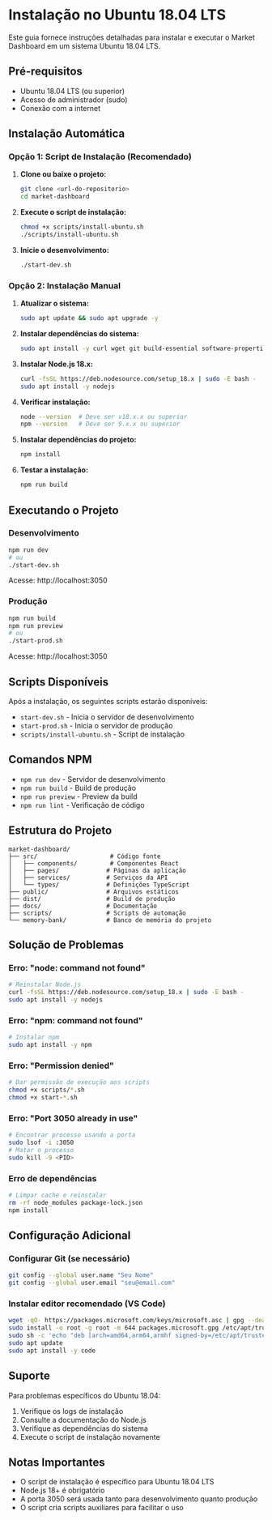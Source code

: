 # Instalação no Ubuntu 18.04 LTS

Este guia fornece instruções detalhadas para instalar e executar o Market Dashboard em um sistema Ubuntu 18.04 LTS.

## Pré-requisitos

- Ubuntu 18.04 LTS (ou superior)
- Acesso de administrador (sudo)
- Conexão com a internet

## Instalação Automática

### Opção 1: Script de Instalação (Recomendado)

1. **Clone ou baixe o projeto:**
   ```bash
   git clone <url-do-repositorio>
   cd market-dashboard
   ```

2. **Execute o script de instalação:**
   ```bash
   chmod +x scripts/install-ubuntu.sh
   ./scripts/install-ubuntu.sh
   ```

3. **Inicie o desenvolvimento:**
   ```bash
   ./start-dev.sh
   ```

### Opção 2: Instalação Manual

1. **Atualizar o sistema:**
   ```bash
   sudo apt update && sudo apt upgrade -y
   ```

2. **Instalar dependências do sistema:**
   ```bash
   sudo apt install -y curl wget git build-essential software-properties-common
   ```

3. **Instalar Node.js 18.x:**
   ```bash
   curl -fsSL https://deb.nodesource.com/setup_18.x | sudo -E bash -
   sudo apt install -y nodejs
   ```

4. **Verificar instalação:**
   ```bash
   node --version  # Deve ser v18.x.x ou superior
   npm --version   # Deve ser 9.x.x ou superior
   ```

5. **Instalar dependências do projeto:**
   ```bash
   npm install
   ```

6. **Testar a instalação:**
   ```bash
   npm run build
   ```

## Executando o Projeto

### Desenvolvimento
```bash
npm run dev
# ou
./start-dev.sh
```
Acesse: http://localhost:3050

### Produção
```bash
npm run build
npm run preview
# ou
./start-prod.sh
```
Acesse: http://localhost:3050

## Scripts Disponíveis

Após a instalação, os seguintes scripts estarão disponíveis:

- `start-dev.sh` - Inicia o servidor de desenvolvimento
- `start-prod.sh` - Inicia o servidor de produção
- `scripts/install-ubuntu.sh` - Script de instalação

## Comandos NPM

- `npm run dev` - Servidor de desenvolvimento
- `npm run build` - Build de produção
- `npm run preview` - Preview da build
- `npm run lint` - Verificação de código

## Estrutura do Projeto

```
market-dashboard/
├── src/                    # Código fonte
│   ├── components/         # Componentes React
│   ├── pages/             # Páginas da aplicação
│   ├── services/          # Serviços da API
│   └── types/             # Definições TypeScript
├── public/                # Arquivos estáticos
├── dist/                  # Build de produção
├── docs/                  # Documentação
├── scripts/               # Scripts de automação
└── memory-bank/           # Banco de memória do projeto
```

## Solução de Problemas

### Erro: "node: command not found"
```bash
# Reinstalar Node.js
curl -fsSL https://deb.nodesource.com/setup_18.x | sudo -E bash -
sudo apt install -y nodejs
```

### Erro: "npm: command not found"
```bash
# Instalar npm
sudo apt install -y npm
```

### Erro: "Permission denied"
```bash
# Dar permissão de execução aos scripts
chmod +x scripts/*.sh
chmod +x start-*.sh
```

### Erro: "Port 3050 already in use"
```bash
# Encontrar processo usando a porta
sudo lsof -i :3050
# Matar o processo
sudo kill -9 <PID>
```

### Erro de dependências
```bash
# Limpar cache e reinstalar
rm -rf node_modules package-lock.json
npm install
```

## Configuração Adicional

### Configurar Git (se necessário)
```bash
git config --global user.name "Seu Nome"
git config --global user.email "seu@email.com"
```

### Instalar editor recomendado (VS Code)
```bash
wget -qO- https://packages.microsoft.com/keys/microsoft.asc | gpg --dearmor > packages.microsoft.gpg
sudo install -o root -g root -m 644 packages.microsoft.gpg /etc/apt/trusted.gpg.d/
sudo sh -c 'echo "deb [arch=amd64,arm64,armhf signed-by=/etc/apt/trusted.gpg.d/packages.microsoft.gpg] https://packages.microsoft.com/repos/code stable main" > /etc/apt/sources.list.d/vscode.list'
sudo apt update
sudo apt install -y code
```

## Suporte

Para problemas específicos do Ubuntu 18.04:

1. Verifique os logs de instalação
2. Consulte a documentação do Node.js
3. Verifique as dependências do sistema
4. Execute o script de instalação novamente

## Notas Importantes

- O script de instalação é específico para Ubuntu 18.04 LTS
- Node.js 18+ é obrigatório
- A porta 3050 será usada tanto para desenvolvimento quanto produção
- O script cria scripts auxiliares para facilitar o uso

